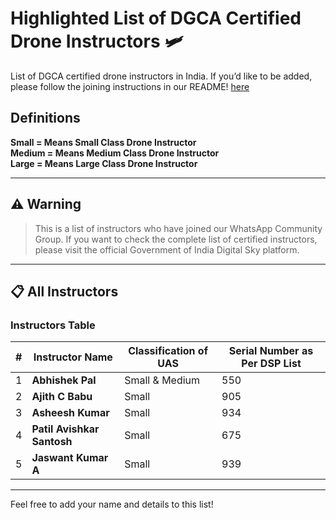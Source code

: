 # Highlighted List of DGCA Certified Drone Instructors 🛩️

List of DGCA certified drone instructors in India. If you’d like to be added, please follow the joining instructions in our README! [here](README.md)

## Definitions
**Small = Means Small Class Drone Instructor**  
**Medium = Means Medium Class Drone Instructor**  
**Large = Means Large Class Drone Instructor**  

---

## ⚠️ Warning

> This is a list of instructors who have joined our WhatsApp Community Group. If you want to check the complete list of certified instructors, please visit the official Government of India Digital Sky platform.

---

## 📋 All Instructors

### **Instructors Table**

| **#** | **Instructor Name**          | **Classification of UAS** | **Serial Number as Per DSP List**   |
|-------|------------------------------|---------------------------|--------------------------------------|
| 1     | **Abhishek Pal**             | Small & Medium            | 550                                  |
| 2     | **Ajith C Babu**             | Small                     | 905                                  |
| 3     | **Asheesh Kumar**            | Small                     | 934                                  |
| 4     | **Patil Avishkar Santosh**   | Small                     | 675                                   |
| 5     | **Jaswant Kumar A**          | Small                     | 939                                   |


---

Feel free to add your name and details to this list!

